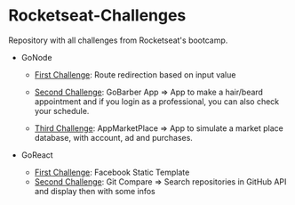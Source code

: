 # Rocketseat-Challenges

Repository with all challenges from Rocketseat's bootcamp.

* GoNode
  * [First Challenge](GoNode/Challenge1): Route redirection based on input value
  
  * [Second Challenge](GoNode/Challenge2): GoBarber App => App to make a hair/beard appointment and if you login as a professional, you can also check your schedule. 
  
  * [Third Challenge](GoNode/Challenge3): AppMarketPlace => App to simulate a market place database, with account, ad and purchases.
  
* GoReact
  * [First Challenge](GoReact/Challenge1): Facebook Static Template
  * [Second Challenge](GoReact/challenge2): Git Compare => Search repositories in GitHub API and display then with some infos

